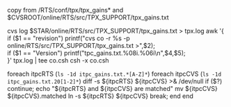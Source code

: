 copy from /RTS/conf/tpx/tpx_gains*  and $CVSROOT/online/RTS/src/TPX_SUPPORT/tpx_gains.txt

cvs log $STAR/online/RTS/src/TPX_SUPPORT/tpx_gains.txt > tpx.log
 awk '{\
       if ($1 == "revision") printf("cvs co -r %s -p online/RTS/src/TPX_SUPPORT/tpx_gains.txt >",$2);\
       if ($1 == "Version") printf("tpc_gains.txt.%08i.%06i\n",$4,$5);\
       }' tpx.log | tee co.csh
csh -x co.csh 

foreach itpcRTS (`ls -1d itpc_gains.txt.*[A-Z]*`)
  foreach itpcCVS (`ls -1d itpc_gains.txt.20[1-2]*`)
    diff -s ${itpcRTS} ${itpcCVS} >& /dev/null
    if ($?) continue;
    echo "${itpcRTS} and ${itpcCVS} are matched"
    mv ${itpcCVS} ${itpcCVS}.matched
    ln -s ${itpcRTS} ${itpcCVS}
    break;
  end
end
